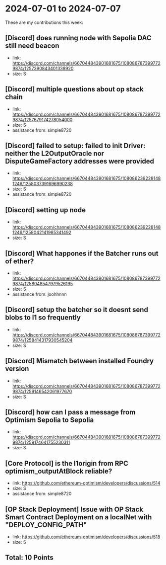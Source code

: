 # 2024-07-01 to 2024-07-07

These are my contributions this week:

## [Discord] does running node with Sepolia DAC still need beacon

- link: https://discord.com/channels/667044843901681675/1080867873997729874/1257390843401338920
- size: S

## [Discord] multiple questions about op stack chain

- link: https://discord.com/channels/667044843901681675/1080867873997729874/1257679174278054000
- size: S
- assistance from: simple8720

## [Discord] failed to setup: failed to init Driver: neither the L2OutputOracle nor DisputeGameFactory addresses were provided

- link: https://discord.com/channels/667044843901681675/1080862392281481246/1258037391696990238
- size: S
- assistance from: simple8720

## [Discord] setting up node

- link: https://discord.com/channels/667044843901681675/1080862392281481246/1258042141985341492
- size: S

## [Discord] What happones if the Batcher runs out of ether?

- link: https://discord.com/channels/667044843901681675/1080867873997729874/1258048547979526195
- size: S
- assistance from: joohhnnn

## [Discord] setup the batcher so it doesnt send blobs to l1 so frequently

- link: https://discord.com/channels/667044843901681675/1080867873997729874/1258414317930545204
- size: S

## [Discord] Mismatch between installed Foundry version

- link: https://discord.com/channels/667044843901681675/1080867873997729874/1259146542061977670
- size: S

## [Discord] how can I pass a message from Optimism Sepolia to Sepolia

- link: https://discord.com/channels/667044843901681675/1080867873997729874/1259174641755230311
- size: S

## [Core Protocol] is the l1origin from RPC optimism_outputAtBlock reliable?

- link: https://github.com/ethereum-optimism/developers/discussions/514
- size: S
- assistance from: simple8720

## [OP Stack Deployment] Issue with OP Stack Smart Contract Deployment on a localNet with "DEPLOY_CONFIG_PATH"

- link: https://github.com/ethereum-optimism/developers/discussions/518
- size: S

## Total: 10 Points